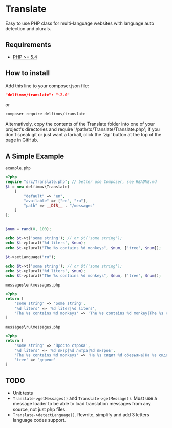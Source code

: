 # Translate

Easy to use PHP class for multi-language websites with language auto detection and plurals.

## Requirements

 * [PHP >= 5.4](http://www.php.net/)

## How to install

Add this line to your composer.json file:

```json
"delfimov/translate": "~2.0"
```

or

```sh
composer require delfimov/translate
```

Alternatively, copy the contents of the Translate folder into one of 
your project's directories and require '/path/to/Translate/Translate.php';
If you don't speak git or just want a tarball, click the 'zip' button at the top of the page in GitHub.

## A Simple Example

`example.php`
```php
<?php
require "src/Translate.php"; // better use Composer, see README.md
$t = new delfimov\Translate(
    [
        "default" => "en",
        "available" => ["en", "ru"],
        "path" => __DIR__ . "/messages"
    ]
);


$num = rand(0, 100);

echo $t->t('some string'); // or $t('some string');
echo $t->plural('%d liters', $num);
echo $t->plural("The %s contains %d monkeys", $num, ['tree', $num]);

$t->setLanguage("ru");

echo $t->t('some string'); // or $t('some string');
echo $t->plural('%d liters', $num);
echo $t->plural("The %s contains %d monkeys", $num, ['tree', $num]);
```

`messages\en\messages.php`
```php
<?php
return [
    'some string' => 'Some string',
    '%d liters' => '%d liter|%d liters',
    'The %s contains %d monkeys' => 'The %s contains %d monkey|The %s contains %d monkeys',
]
```

`messages\ru\messages.php`
```php
<?php
return [
    'some string' => 'Просто строка',
    '%d liters' => '%d литр|%d литра|%d литров',
    'The %s contains %d monkeys' => 'На %s сидит %d обезьяна|На %s сидят %d обезьяны|На %s сидят %d обезьян',
    'tree' => 'дереве'
]
```

## TODO

 * Unit tests
 * `Translate->getMessages()` and `Translate->getMessage()`. Must use a message loader to be able to load translation messages from any source, not just php files.
 * `Translate->detectLanguage()`. Rewrite, simplify and add 3 letters language codes support.  
 